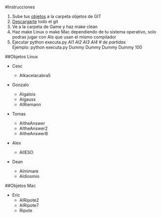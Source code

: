 #Instrucciones 
 
 1. Sube tus [objetos](https://github.com/deanamic/SECTA/tree/master/Objects) a la carpeta objetos de GIT
 2. [Descargarte](https://github.com/deanamic/SECTA/archive/master.zip) todo el git
 3. Ve a la carpeta de Game y haz make clean
 4. Haz make Linux o make Mac dependiendo de tu sistema operativo, solo podras jugar con AIs que usan el mismo compilador
 5. Ejecutar python executa.py *AI1 AI2 AI3 AI4 \# de partidas*  
  Ejemplo: python executa.py Dummy Dummy Dummy Dummy 100
 
##Objetos Linux
 - Cesc
    - AIkacelacabra5
    
 - Gonzalo
    - AIgalois
    - AIgauss
    - AIRiemann
    
 - Tomas
    - AItheAnswer
    - AItheAnswer2
    - AItheAnswerB
 - Alex
    - AIIESO
    
 - Dean
    - AImimare
    - AIdiosmio

##Objetos Mac
 - Eric
    - AIRipote2
    - AIRipote7
    - Ripote
    
